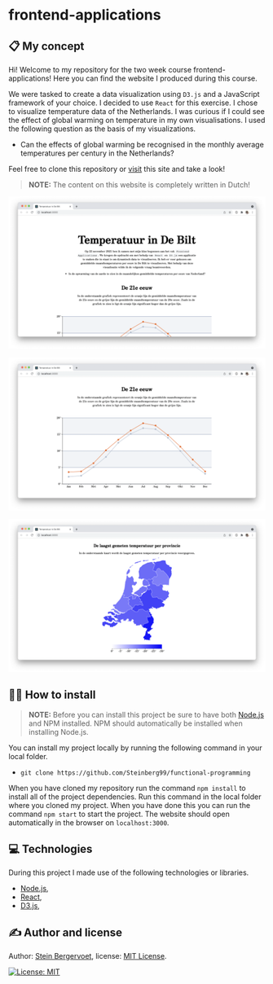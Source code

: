 # frontend-applications

## 📋 My concept

Hi! Welcome to my repository for the two week course frontend-applications! Here you can find the website I produced during this course.

We were tasked to create a data visualization using `D3.js` and a JavaScript framework of your choice. I decided to use `React` for this exercise. I chose to visualize temperature data of the Netherlands. I was curious if I could see the effect of global warming on temperature in my own visualisations. I used the following question as the basis of my visualizations.

- Can the effects of global warming be recognised in the monthly average temperatures per century in the Netherlands?

Feel free to clone this repository or [visit]() this site and take a look!

> **NOTE:** The content on this website is completely written in Dutch!

![Homescreen](./images/home.png)

![Chart](./images/chart.png)

![Map](./images/map.png)

## 🧑‍💻 How to install

> **NOTE:** Before you can install this project be sure to have both [Node.js](https://nodejs.org/en/download/) and NPM installed. NPM should automatically be installed when installing Node.js.

You can install my project locally by running the following command in your local folder.

- `git clone https://github.com/Steinberg99/functional-programming`

When you have cloned my repository run the command `npm install` to install all of the project dependencies. Run this command in the local folder where you cloned my project. When you have done this you can run the command `npm start` to start the project. The website should open automatically in the browser on `localhost:3000`.

## 💻 Technologies

During this project I made use of the following technologies or libraries.

- [Node.js](https://nodejs.org/en/download/),
- [React](https://reactjs.org/),
- [D3.js](https://d3js.org/),

## ✍️ Author and license

Author: [Stein Bergervoet](https://github.com/Steinberg99/), license: [MIT License](https://github.com/Steinberg99/functional-programming/blob/main/LICENSE).

[![License: MIT](https://img.shields.io/badge/License-MIT-yellow.svg)](https://opensource.org/licenses/MIT)
